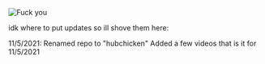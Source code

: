 ![Fuck you](https://cdn.discordapp.com/emojis/852669621941174302.gif?v=1)

idk where to put updates so ill shove them here:

11/5/2021:
Renamed repo to "hubchicken"
Added a few videos
that is it for 11/5/2021
